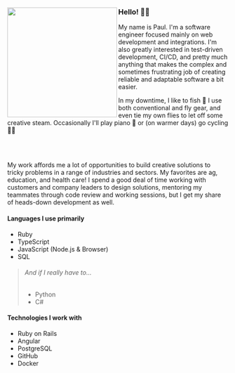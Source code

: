 ### Hello! 🙋‍♂️ <img align="left" width="250" height="250" src="https://github.com/paulholden2/paulholden2/blob/main/octocat.gif?raw=true">

My name is Paul. I'm a software engineer focused mainly on web development and integrations. I'm also greatly interested in test-driven development, CI/CD, and pretty much anything that makes the complex and sometimes frustrating job of creating reliable and adaptable software a bit easier.

In my downtime, I like to fish 🎣 I use both conventional and fly gear, and even tie my own flies to let off some creative steam. Occasionally I'll play piano 🎹 or (on warmer days) go cycling 🚴‍♂️

<br>
<br>

My work affords me a lot of opportunities to build creative solutions to tricky problems in a range of industries and sectors. My favorites are ag, education, and health care! I spend a good deal of time working with customers and company leaders to design solutions, mentoring my teammates through code review and working sessions, but I get my share of heads-down development as well.

#### Languages I use primarily

* Ruby
* TypeScript
* JavaScript (Node.js & Browser)
* SQL

> ###### And if I really have to...
>
> * Python
> * C#

#### Technologies I work with

* Ruby on Rails
* Angular
* PostgreSQL
* GitHub
* Docker
